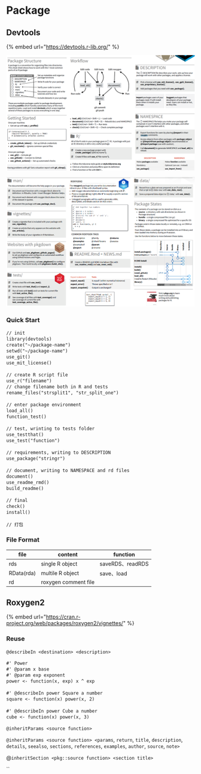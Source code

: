 # Package

## Devtools

{% embed url="https://devtools.r-lib.org/" %}

![](<../../.gitbook/assets/2022-08-09 19-33-30 的屏幕截图.png>)

![](<../../.gitbook/assets/2022-08-09 19-36-36 的屏幕截图.png>)

### Quick Start

```
// init
library(devtools)
create("~/package-name")
setwd("~/package-name")
use_git()
use_mit_license()

// create R script file
use_r("filename")
// change filename both in R and tests
rename_files("strsplit1", "str_split_one")

// enter package environment
load_all()
function_test()

// test, wrinting to tests folder
use_testthat()
use_test("function")

// requirements, writing to DESCRIPTION
use_package("stringr")

// document, writing to NAMESPACE and rd files
document()
use_readme_rmd()
build_readme()

// final
check()
install()

// 打包
```

### File Format

| file       | content              | function        |
| ---------- | -------------------- | --------------- |
| rds        | single R object      | saveRDS、readRDS |
| RData(rda) | multile R object     | save、load       |
| rd         | roxygen comment file |                 |

## Roxygen2

{% embed url="https://cran.r-project.org/web/packages/roxygen2/vignettes/" %}

### Reuse

`@describeIn <destination> <description>`&#x20;

```
#' Power
#' @param x base
#' @param exp exponent
power <- function(x, exp) x ^ exp

#' @describeIn power Square a number
square <- function(x) power(x, 2)

#' @describeIn power Cube a number
cube <- function(x) power(x, 3)
```

`@inheritParams <source function>`

`@inheritParams <source function> <params`, `return`, `title`, `description`, `details`, `seealso`, `sections`, `references`, `examples`, `author`, `source`, `note>`

@`inheritSection <pkg::source function> <section title>`

``

